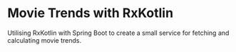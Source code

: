 # Movie Trends with RxKotlin

Utilising RxKotlin with Spring Boot to create a small service for fetching and calculating movie trends.
